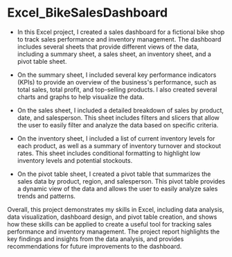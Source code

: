 # Excel_BikeSalesDashboard

- In this Excel project, I created a sales dashboard for a fictional bike shop to track sales performance and inventory management. The dashboard includes several sheets that provide different views of the data, including a summary sheet, a sales sheet, an inventory sheet, and a pivot table sheet.

- On the summary sheet, I included several key performance indicators (KPIs) to provide an overview of the business's performance, such as total sales, total profit, and top-selling products. I also created several charts and graphs to help visualize the data.

- On the sales sheet, I included a detailed breakdown of sales by product, date, and salesperson. This sheet includes filters and slicers that allow the user to easily filter and analyze the data based on specific criteria.

- On the inventory sheet, I included a list of current inventory levels for each product, as well as a summary of inventory turnover and stockout rates. This sheet includes conditional formatting to highlight low inventory levels and potential stockouts.

- On the pivot table sheet, I created a pivot table that summarizes the sales data by product, region, and salesperson. This pivot table provides a dynamic view of the data and allows the user to easily analyze sales trends and patterns.

Overall, this project demonstrates my skills in Excel, including data analysis, data visualization, dashboard design, and pivot table creation, and shows how these skills can be applied to create a useful tool for tracking sales performance and inventory management. The project report highlights the key findings and insights from the data analysis, and provides recommendations for future improvements to the dashboard.
